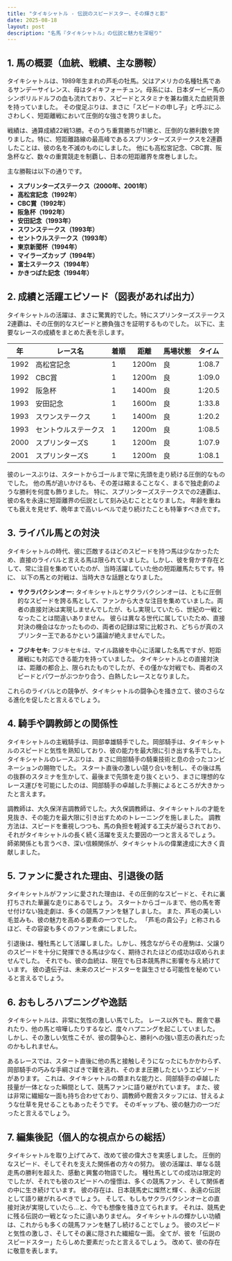 ```yaml
---
title: "タイキシャトル - 伝説のスピードスター、その輝きと影"
date: 2025-08-18
layout: post
description: "名馬『タイキシャトル』の伝説と魅力を深堀り"
---
```


## 1. 馬の概要（血統、戦績、主な勝鞍）

タイキシャトルは、1989年生まれの芦毛の牡馬。父はアメリカの名種牡馬であるサンデーサイレンス、母はタイキフォーチュン。母系には、日本ダービー馬のシンボリルドルフの血も流れており、スピードとスタミナを兼ね備えた血統背景を持っていました。  その俊足ぶりは、まさに「スピードの申し子」と呼ぶにふさわしく、短距離戦において圧倒的な強さを誇りました。

戦績は、通算成績22戦13勝。そのうち重賞勝ちが11勝と、圧倒的な勝利数を誇りました。特に、短距離路線の最高峰であるスプリンターズステークスを2連覇したことは、彼の名を不滅のものにしました。  他にも高松宮記念、CBC賞、阪急杯など、数々の重賞競走を制覇し、日本の短距離界を席巻しました。

主な勝鞍は以下の通りです。

* **スプリンターズステークス（2000年、2001年）**
* **高松宮記念（1992年）**
* **CBC賞（1992年）**
* **阪急杯（1992年）**
* **安田記念（1993年）**
* **スワンステークス（1993年）**
* **セントウルステークス（1993年）**
* **東京新聞杯（1994年）**
* **マイラーズカップ（1994年）**
* **富士ステークス（1994年）**
* **かきつばた記念（1994年）**


## 2. 成績と活躍エピソード（図表があれば出力）

タイキシャトルの活躍は、まさに驚異的でした。特にスプリンターズステークス2連覇は、その圧倒的なスピードと勝負強さを証明するものでした。  以下に、主要なレースの成績をまとめた表を示します。

| 年 | レース名          | 着順 | 距離 | 馬場状態 | タイム     |
|----|-----------------|-----|-----|---------|----------|
| 1992 | 高松宮記念        | 1   | 1200m| 良       | 1:08.7    |
| 1992 | CBC賞            | 1   | 1200m| 良       | 1:09.0    |
| 1992 | 阪急杯            | 1   | 1400m| 良       | 1:20.5    |
| 1993 | 安田記念          | 1   | 1600m| 良       | 1:33.8    |
| 1993 | スワンステークス    | 1   | 1400m| 良       | 1:20.2    |
| 1993 | セントウルステークス | 1   | 1200m| 良       | 1:08.5    |
| 2000 | スプリンターズS    | 1   | 1200m| 良       | 1:07.9    |
| 2001 | スプリンターズS    | 1   | 1200m| 良       | 1:08.1    |


彼のレースぶりは、スタートからゴールまで常に先頭を走り続ける圧倒的なものでした。  他の馬が追いかけるも、その差は縮まることなく、まるで独走劇のような勝利を何度も飾りました。  特に、スプリンターズステークスでの2連覇は、彼の名を永遠に短距離界の伝説として刻み込むこととなりました。  年齢を重ねても衰えを見せず、晩年まで高いレベルで走り続けたことも特筆すべき点です。


## 3. ライバル馬との対決

タイキシャトルの時代、彼に匹敵するほどのスピードを持つ馬は少なかったため、直接のライバルと言える馬は限られていました。しかし、彼を脅かす存在として、常に注目を集めていたのが、当時活躍していた他の短距離馬たちです。特に、  以下の馬との対戦は、当時大きな話題となりました。

* **サクラバクシンオー:**  タイキシャトルとサクラバクシンオーは、ともに圧倒的なスピードを誇る馬として、ファンから大きな注目を集めていました。両者の直接対決は実現しませんでしたが、もし実現していたら、世紀の一戦となったことは間違いありません。  彼らは異なる世代に属していたため、直接対決の機会はなかったものの、両者の記録は常に比較され、どちらが真のスプリンター王であるかという議論が絶えませんでした。

* **フジキセキ:**  フジキセキは、マイル路線を中心に活躍した名馬ですが、短距離戦にも対応できる能力を持っていました。 タイキシャトルとの直接対決は、距離の都合上、限られたものでしたが、その僅かな対戦でも、両者のスピードとパワーがぶつかり合う、白熱したレースとなりました。

これらのライバルとの競争が、タイキシャトルの闘争心を掻き立て、彼のさらなる進化を促したと言えるでしょう。


## 4. 騎手や調教師との関係性

タイキシャトルの主戦騎手は、岡部幸雄騎手でした。岡部騎手は、タイキシャトルのスピードと気性を熟知しており、彼の能力を最大限に引き出す名手でした。  タイキシャトルのレースぶりは、まさに岡部騎手の騎乗技術と息の合ったコンビネーションの賜物でした。  スタート直後の激しい競り合いを制し、その後は馬の抜群のスタミナを生かして、最後まで先頭を走り抜くという、まさに理想的なレース運びを可能にしたのは、岡部騎手の卓越した手腕によるところが大きかったと言えます。

調教師は、大久保洋吉調教師でした。大久保調教師は、タイキシャトルの才能を見抜き、その能力を最大限に引き出すためのトレーニングを施しました。  調教方法は、スピードを重視しつつも、馬の負担を軽減する工夫が凝らされており、それがタイキシャトルの長く続く活躍を支えた要因の一つと言えるでしょう。  師弟関係とも言うべき、深い信頼関係が、タイキシャトルの偉業達成に大きく貢献しました。


## 5. ファンに愛された理由、引退後の話

タイキシャトルがファンに愛された理由は、その圧倒的なスピードと、それに裏打ちされた華麗な走りにあるでしょう。  スタートからゴールまで、他の馬を寄せ付けない独走劇は、多くの競馬ファンを魅了しました。  また、芦毛の美しい毛並みも、彼の魅力を高める要素の一つでした。  「芦毛の貴公子」と称されるほど、その容姿も多くのファンを虜にしました。

引退後は、種牡馬として活躍しました。しかし、残念ながらその産駒は、父譲りのスピードを十分に発揮できる馬は少なく、期待されたほどの成功は収められませんでした。  それでも、彼の血統は、現在でも日本競馬界に影響を与え続けています。  彼の遺伝子は、未来のスピードスターを誕生させる可能性を秘めていると言えるでしょう。


## 6. おもしろハプニングや逸話

タイキシャトルは、非常に気性の激しい馬でした。  レース以外でも、厩舎で暴れたり、他の馬と喧嘩したりするなど、度々ハプニングを起こしていました。  しかし、その激しい気性こそが、彼の闘争心と、勝利への強い意志の表れだったのかもしれません。

あるレースでは、スタート直後に他の馬と接触しそうになったにもかかわらず、岡部騎手の巧みな手綱さばきで難を逃れ、そのまま圧勝したというエピソードがあります。  これは、タイキシャトルの類まれな能力と、岡部騎手の卓越した技量が一体となった瞬間として、競馬ファンに語り継がれています。  また、彼は非常に繊細な一面も持ち合わせており、調教師や厩舎スタッフには、甘えるような仕草を見せることもあったそうです。  そのギャップも、彼の魅力の一つだったと言えるでしょう。


## 7. 編集後記（個人的な視点からの総括）

タイキシャトルを取り上げてみて、改めて彼の偉大さを実感しました。  圧倒的なスピード、そしてそれを支えた関係者の方々の努力。  彼の活躍は、単なる競走馬の勝利を超えた、感動と興奮の物語でした。  種牡馬としての成功は限定的でしたが、それでも彼のスピードへの憧憬は、多くの競馬ファン、そして関係者の中に生き続けています。  彼の存在は、日本競馬史に燦然と輝く、永遠の伝説として語り継がれるべきでしょう。  そして、もしもサクラバクシンオーとの直接対決が実現していたら…と、今でも想像を掻き立てられます。  それは、競馬史に残る伝説の一戦となったに違いありません。  タイキシャトルの輝かしい功績は、これからも多くの競馬ファンを魅了し続けることでしょう。  彼のスピードと気性の激しさ、そしてその裏に隠された繊細な一面。  全てが、彼を「伝説のスピードスター」たらしめた要素だったと言えるでしょう。  改めて、彼の存在に敬意を表します。
